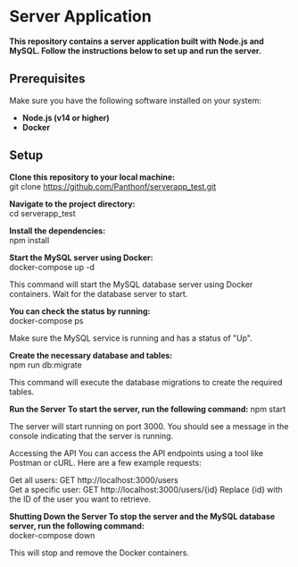 # Server Application

**This repository contains a server application built with Node.js and MySQL. Follow the instructions below to set up and run the server.**

## Prerequisites

Make sure you have the following software installed on your system:

- **Node.js (v14 or higher)**
- **Docker**

## Setup

**Clone this repository to your local machine:**
<br>git clone https://github.com/Panthonf/serverapp_test.git

**Navigate to the project directory:**
<br>cd serverapp_test

**Install the dependencies:**
<br>npm install

**Start the MySQL server using Docker:**
<br>docker-compose up -d

This command will start the MySQL database server using Docker containers.
Wait for the database server to start. 

**You can check the status by running:**
<br>docker-compose ps

Make sure the MySQL service is running and has a status of "Up".

**Create the necessary database and tables:**
<br>npm run db:migrate

This command will execute the database migrations to create the required tables.

**Run the Server**
**To start the server, run the following command:**
npm start

The server will start running on port 3000. You should see a message in the console indicating that the server is running.

Accessing the API
You can access the API endpoints using a tool like Postman or cURL. Here are a few example requests:

Get all users: GET http://localhost:3000/users
<br>
Get a specific user: GET http://localhost:3000/users/{id}
Replace {id} with the ID of the user you want to retrieve.

**Shutting Down the Server
To stop the server and the MySQL database server, run the following command:**
<br>docker-compose down

This will stop and remove the Docker containers.